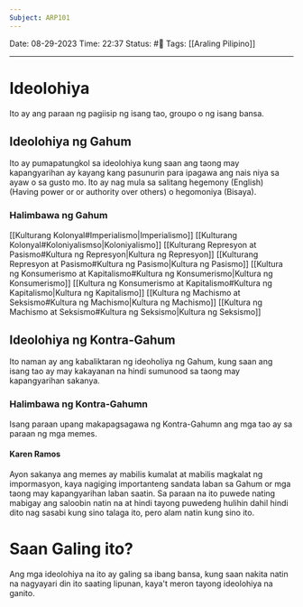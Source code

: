 ```yaml
---
Subject: ARP101
---
```

Date: 08-29-2023 
Time: 22:37
Status: #📝 
Tags: [[Araling Pilipino]]

-----

# Ideolohiya
Ito ay ang paraan ng pagiisip ng isang tao, groupo o ng isang bansa.

## Ideolohiya ng Gahum
Ito ay pumapatungkol sa ideolohiya kung saan ang taong may kapangyarihan ay kayang kang pasunurin para ipagawa ang nais niya sa ayaw o sa gusto mo.
Ito ay nag mula sa salitang hegemony (English) (Having power or or authority over others) o hegomoniya (Bisaya).

### Halimbawa ng Gahum

[[Kulturang Kolonyal#Imperialismo|Imperialismo]]
[[Kulturang Kolonyal#Koloniyalismso|Koloniyalismo]]
[[Kulturang Represyon at Pasismo#Kultura ng Represyon|Kultura ng Represyon]]
[[Kulturang Represyon at Pasismo#Kultura ng Pasismo|Kultura ng Pasismo]]
[[Kultura ng Konsumerismo at Kapitalismo#Kultura ng Konsumerismo|Kultura ng Konsumerismo]]
[[Kultura ng Konsumerismo at Kapitalismo#Kultura ng Kapitalismo|Kultura ng Kapitalismo]]
[[Kultura ng Machismo at Seksismo#Kultura ng Machismo|Kultura ng Machismo]]
[[Kultura ng Machismo at Seksismo#Kultura ng Seksismo|Kultura ng Seksismo]]


## Ideolohiya ng Kontra-Gahum
Ito naman ay ang kabaliktaran ng ideoholiya ng Gahum, kung saan ang isang tao ay may kakayanan na hindi sumunood sa taong may kapangyarihan sakanya. 

### Halimbawa ng Kontra-Gahumn
Isang paraan upang makapagsagawa ng Kontra-Gahumn ang mga tao ay sa paraan ng mga memes.

#### Karen Ramos
Ayon sakanya ang memes ay mabilis kumalat at mabilis magkalat ng impormasyon, kaya nagiging importanteng sandata laban sa Gahum or mga taong may kapangyarihan laban saatin. Sa paraan na ito puwede nating mabigay ang saloobin natin na at hindi tayong puwedeng hulihin dahil hindi dito nag sasabi kung sino talaga ito, pero alam natin kung sino ito. 

# Saan Galing ito?
Ang mga ideolohiya na ito ay galing sa ibang bansa, kung saan nakita natin na nagyayari din ito saating lipunan, kaya't meron tayong ideolohiya na ganito. 

